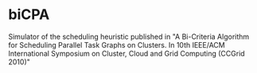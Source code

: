 biCPA
=====

Simulator of the scheduling heuristic published in "A Bi-Criteria Algorithm for Scheduling Parallel Task Graphs on Clusters. In 10th IEEE/ACM International Symposium on Cluster, Cloud and Grid Computing (CCGrid 2010)"
